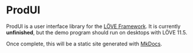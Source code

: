# ProdUI

ProdUI is a user interface library for the [LÖVE Framework](https://love2d.org/). It is currently **unfinished**, but the demo program should run on desktops with LÖVE 11.5.

Once complete, this will be a static site generated with [MkDocs](https://www.mkdocs.org/).
